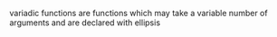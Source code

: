 variadic functions are functions which may take a variable number of arguments and are declared with ellipsis
